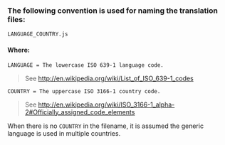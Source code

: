 ### The following convention is used for naming the translation files:

```
LANGUAGE_COUNTRY.js
```

#### Where:

```
LANGUAGE = The lowercase ISO 639-1 language code.
```

> See http://en.wikipedia.org/wiki/List_of_ISO_639-1_codes

```
COUNTRY = The uppercase ISO 3166-1 country code.
```

> See http://en.wikipedia.org/wiki/ISO_3166-1_alpha-2#Officially_assigned_code_elements

When there is no `COUNTRY` in the filename, it is assumed the generic language is used in multiple countries.
